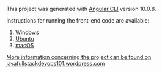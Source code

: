 This project was generated with [Angular CLI](https://github.com/angular/angular-cli) version 10.0.8.

Instructions for running the front-end code are available:
 1. [Windows](https://javafullstackdevops101.wordpress.com/2021/02/22/windows-cloning-the-front-end-code-and-configuring-angular/, "[Windows] Cloning the front-end code and configuring Angular")
 2. [Ubuntu](https://javafullstackdevops101.wordpress.com/2021/02/21/linux-ubuntu-cloning-the-front-end-code-and-configuring-angular/, "[Linux Ubuntu] Cloning the front-end code and configuring Angular")
 3. [macOS](https://javafullstackdevops101.wordpress.com/2021/02/21/macos-cloning-the-front-end-code-and-configuring-angular/, "[MacOS] Cloning the front-end code and configuring Angular") 

[More information concerning the project can be found on javafullstackdevops101.wordpress.com](https://javafullstackdevops101.wordpress.com/, "Java Full Stack Code")
